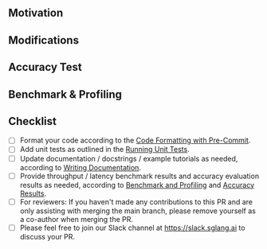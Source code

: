 <!-- Thank you for your contribution! We appreciate it. The following guidelines will help improve your pull request and facilitate feedback. If anything is unclear, don't hesitate to submit your pull request and ask the maintainers for assistance. -->

## Motivation

<!-- Explain the purpose of this PR and the goals it aims to achieve. -->

## Modifications

<!-- Describe the changes made in this PR. -->

## Accuracy Test

<!-- Provide accuracy test results for this PR. Ref: https://docs.sglang.ai/references/accuracy_evaluation.html -->

## Benchmark & Profiling

<!-- Provide performance benchmark and profiling results for this PR. Ref: https://docs.sglang.ai/references/benchmark_and_profiling.html -->

## Checklist

- [ ] Format your code according to the [Code Formatting with Pre-Commit](https://docs.sglang.ai/references/contribution_guide.html#code-formatting-with-pre-commit).
- [ ] Add unit tests as outlined in the [Running Unit Tests](https://docs.sglang.ai/references/contribution_guide.html#running-unit-tests-adding-to-ci).
- [ ] Update documentation / docstrings / example tutorials as needed, according to [Writing Documentation](https://docs.sglang.ai/references/contribution_guide.html#writing-documentation-running-docs-ci).
- [ ] Provide throughput / latency benchmark results and accuracy evaluation results as needed, according to [Benchmark and Profiling](https://docs.sglang.ai/references/benchmark_and_profiling.html) and [Accuracy Results](https://docs.sglang.ai/references/accuracy_evaluation.html).
- [ ] For reviewers: If you haven't made any contributions to this PR and are only assisting with merging the main branch, please remove yourself as a co-author when merging the PR.
- [ ] Please feel free to join our Slack channel at https://slack.sglang.ai to discuss your PR.
